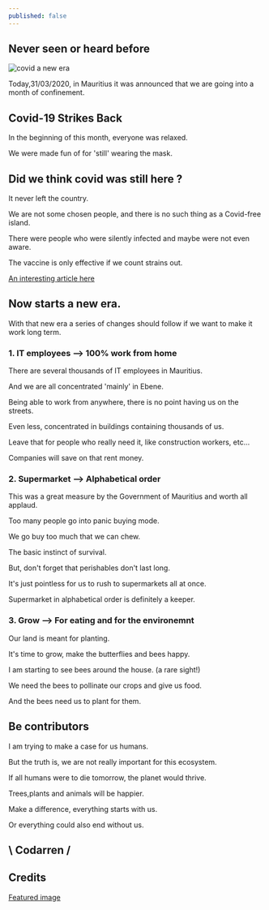 ```yaml
---
published: false
---
```

## Never seen or heard before
![covid a new era](https://github.com/codarrenvelvindron/codarrenvelvindron.github.io/raw/master/images/spring_flowers_2015_longwood_cr_Longwood%2520Gardens%2520L%2520Albee.webp)

Today,31/03/2020, in Mauritius it was announced that we are going into a month of confinement.

## Covid-19 Strikes Back
In the beginning of this month, everyone was relaxed.

We were made fun of for 'still' wearing the mask.

## Did we think covid was still here ?
It never left the country.

We are not some chosen people, and there is no such thing as a Covid-free island.

There were people who were silently infected and maybe were not even aware.

The vaccine is only effective if we count strains out.

[An interesting article here](https://www.healthline.com/health/how-many-strains-of-covid-are-there)

## Now starts a new era.

With that new era a series of changes should follow if we want to make it work long term.

### 1. IT employees --> 100% work from home
There are several thousands of IT employees in Mauritius.

And we are all concentrated 'mainly' in Ebene.

Being able to work from anywhere, there is no point having us on the streets.

Even less, concentrated in buildings containing thousands of us.

Leave that for people who really need it, like construction workers, etc...

Companies will save on that rent money.

### 2. Supermarket --> Alphabetical order
This was a great measure by the Government of Mauritius and worth all applaud.

Too many people go into panic buying mode.

We go buy too much that we can chew.

The basic instinct of survival.

But, don't forget that perishables don't last long.

It's just pointless for us to rush to supermarkets all at once.

Supermarket in alphabetical order is definitely a keeper.

### 3. Grow --> For eating and for the environemnt
Our land is meant for planting.

It's time to grow, make the butterflies and bees happy.

I am starting to see bees around the house. (a rare sight!)

We need the bees to pollinate our crops and give us food.

And the bees need us to plant for them.


## Be contributors
I am trying to make a case for us humans.

But the truth is, we are not really important for this ecosystem.

If all humans were to die tomorrow, the planet would thrive.

Trees,plants and animals will be happier.

Make a difference, everything starts with us.

Or everything could also end without us.

## \ Codarren /

## Credits
[Featured image](https://media.cntraveler.com/photos/554a497929d479ab28bfb03b/master/w_1600%2Cc_limit/spring_flowers_2015_longwood_cr_Longwood%2520Gardens%2520L%2520Albee.jpg)